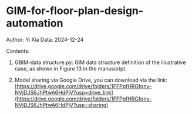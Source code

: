 # GIM-for-floor-plan-design-automation
Author: Yi Xia
Data: 2024-12-24


Contents:

1. GBIM-data structure.py: GIM data structure definition of the illustrative case, as shown in Figure 13 in the manuscript.
  
2. Model sharing via Google Drive, you can download via the link: [https://drive.google.com/drive/folders/1FFPpfHRGfqnv-NVjDJS6JhPtwA6HdPjV?usp=drive_link](https://drive.google.com/drive/folders/1FFPpfHRGfqnv-NVjDJS6JhPtwA6HdPjV?usp=sharing)

